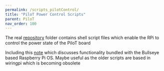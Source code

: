 ```yaml
---
permalink: /scripts_pilotControl/
title: "PiloT Power Control Scripts"
parent: PiloT
nav_order: 100
---
```


The real [repository](https://github.com/johnofleek/Pilot/tree/master/scripts_pilotControl) folder contains shell script files which enable the RPi to control the power state of the PiloT board  

Including this [note](https://github.com/johnofleek/PiloT/scripts_pilotControl/controlUsing_gpiod.md) which discusses functionality bundled with the Bullseye based Raspberry Pi OS. Maybe useful as the older scripts are based in wiringpi which is becoming obsolete 
